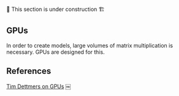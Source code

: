 🚧 This section is under construction 🏗️

## GPUs

In order to create models, large volumes of matrix multiplication is necessary. GPUs are designed for this. 


## References

[Tim Dettmers on GPUs](https://timdettmers.com/2023/01/30/which-gpu-for-deep-learning/)
￼

